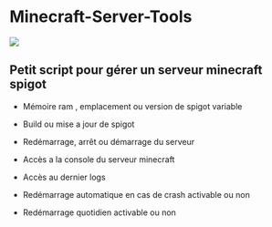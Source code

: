 # Minecraft-Server-Tools
![](https://libertycraft.fr/wp-content/uploads/2018/10/Capture-d’écran-du-2018-10-09-23-20-37.png)
## Petit script pour gérer un serveur minecraft spigot

*  Mémoire ram , emplacement ou version de spigot variable

*  Build ou mise a jour de spigot

*  Redémarrage, arrêt ou démarrage du serveur
 
*  Accès a la console du serveur minecraft
 
*  Accès au dernier logs
 
*  Redémarrage automatique en cas de crash activable ou non

*  Redémarrage quotidien activable ou non

